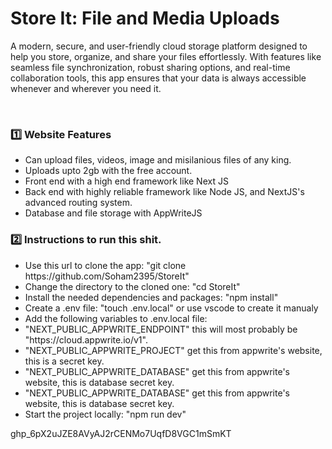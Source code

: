 
<h1>Store It: File and Media Uploads</h1>
<p>
A modern, secure, and user-friendly cloud storage platform designed to help you store, organize, and share your files effortlessly. With features like seamless file synchronization, robust sharing options, and real-time collaboration tools, this app ensures that your data is always accessible whenever and wherever you need it.
</p> 

<h3>1️⃣ Website Features</h3>

<ul>
    <li>Can upload files, videos, image and misilanious files of any king.</li>
    <li>Uploads upto 2gb with the free account.</li>
    <li>Front end with a high end framework like Next JS</li>
    <li>Back end with highly reliable framework like Node JS, and NextJS's advanced routing system.</li>
    <li>Database and file storage with AppWriteJS</li>
</ul>

<h3>2️⃣ Instructions to run this shit.</h3>

<ul>
    <li>Use this url to clone the app: "git clone https://github.com/Soham2395/StoreIt"</li>
    <li>Change the directory to the cloned one: "cd StoreIt"</li>
    <li>Install the needed dependencies and packages: "npm install"</li>
    <li>Create a .env file: "touch .env.local" or use vscode to create it manualy</li>
    <li>Add the following variables to .env.local file: 
        <li>"NEXT_PUBLIC_APPWRITE_ENDPOINT" this will most probably be "https://cloud.appwrite.io/v1".</li>
        <li>"NEXT_PUBLIC_APPWRITE_PROJECT" get this from appwrite's website, this is a secret key.</li>
        <li>"NEXT_PUBLIC_APPWRITE_DATABASE" get this from appwrite's website, this is database secret key.</li>
        <li>"NEXT_PUBLIC_APPWRITE_DATABASE" get this from appwrite's website, this is database secret key.</li>
    </li>
    <li>Start the project locally: "npm run dev"</li>
    
</ul>


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
